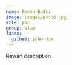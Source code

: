 ```yaml
---
name: Rawan Badri
image: images/photo.jpg
role: phd
group: alum
links:
  github: john-doe
---
```


Rawan description.
